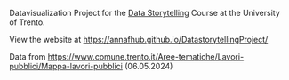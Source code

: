 Datavisualization Project for the [Data Storytelling](https://github.com/napo/datastorytelling_lectures_dipsco) Course at the University of Trento.

View the website at https://annafhub.github.io/DatastorytellingProject/

Data from https://www.comune.trento.it/Aree-tematiche/Lavori-pubblici/Mappa-lavori-pubblici (06.05.2024)
